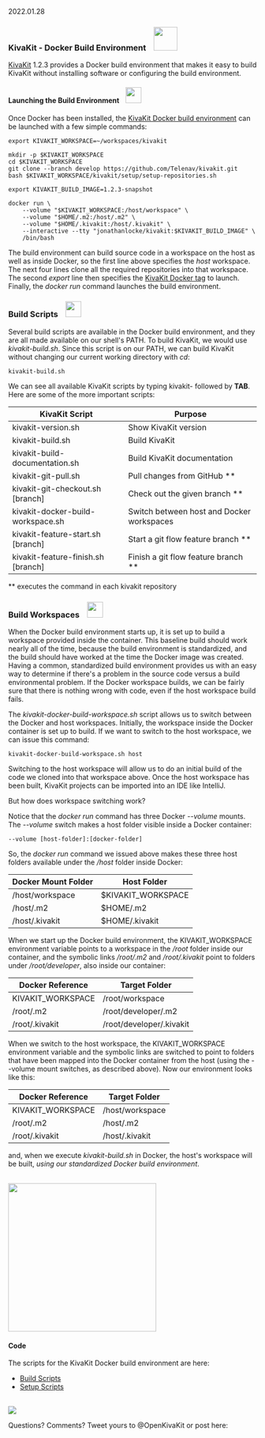 2022.01.28

### KivaKit - Docker Build Environment &nbsp;&nbsp; <img src="https://www.state-of-the-art.org/graphics/gears/gears.svg" width="48"/>

[KivaKit](https://www.kivakit.org) 1.2.3 provides a Docker build environment that makes it easy to build KivaKit without 
installing software or configuring the build environment.

#### Launching the Build Environment  &nbsp;&nbsp; <img src="https://www.state-of-the-art.org/graphics/rocket/rocket.svg" width="32"/>


Once Docker has been installed, the [KivaKit Docker build environment](https://github.com/Telenav/kivakit/blob/develop/documentation/building/docker-build-environment.md) can be launched with a few simple commands:

    export KIVAKIT_WORKSPACE=~/workspaces/kivakit
    
    mkdir -p $KIVAKIT_WORKSPACE 
    cd $KIVAKIT_WORKSPACE
    git clone --branch develop https://github.com/Telenav/kivakit.git
    bash $KIVAKIT_WORKSPACE/kivakit/setup/setup-repositories.sh
    
    export KIVAKIT_BUILD_IMAGE=1.2.3-snapshot

    docker run \
        --volume "$KIVAKIT_WORKSPACE:/host/workspace" \
        --volume "$HOME/.m2:/host/.m2" \
        --volume "$HOME/.kivakit:/host/.kivakit" \
        --interactive --tty "jonathanlocke/kivakit:$KIVAKIT_BUILD_IMAGE" \
        /bin/bash

The build environment can build source code in a workspace on the host as well as 
inside Docker, so the first line above specifies the *host* workspace. The next four lines clone 
all the required repositories into that workspace. The second *export* line then specifies 
the [KivaKit Docker tag](https://hub.docker.com/repository/docker/jonathanlocke/kivakit) 
to launch. Finally, the *docker run* command launches the build environment.

### Build Scripts &nbsp;&nbsp; <img src="https://www.state-of-the-art.org/graphics/command-line/command-line.svg" width="32"/>

Several build scripts are available in the Docker build environment, and they are all 
made available on our shell's PATH. To build KivaKit, we would use *kivakit-build.sh*.
Since this script is on our PATH, we can build KivaKit without changing our current working
directory with *cd*:

    kivakit-build.sh

We can see all available KivaKit scripts by typing kivakit- followed by **TAB**. Here are some of the more important scripts:

| KivaKit Script                      | Purpose                                   | 
|-------------------------------------|-------------------------------------------|
| kivakit-version.sh                  | Show KivaKit version                      |
| kivakit-build.sh                    | Build KivaKit                             |
| kivakit-build-documentation.sh      | Build KivaKit documentation               |
| kivakit-git-pull.sh                 | Pull changes from GitHub **               |
| kivakit-git-checkout.sh \[branch]   | Check out the given branch **             |
| kivakit-docker-build-workspace.sh   | Switch between host and Docker workspaces |
| kivakit-feature-start.sh \[branch]  | Start a git flow feature branch **        |
| kivakit-feature-finish.sh \[branch] | Finish a git flow feature branch **       |

** executes the command in each kivakit repository

### Build Workspaces &nbsp;&nbsp; <img src="https://www.state-of-the-art.org/graphics/folder/folder.svg" width="32"/>

When the Docker build environment starts up, it is set up to build a workspace 
provided inside the container. This baseline build should work nearly all of the time, 
because the build environment is standardized, and the build should have worked at 
the time the Docker image was created. Having a common, standardized
build environment provides us with an easy way to determine if there's a problem 
in the source code versus a build environmental problem. If the Docker workspace builds,
we can be fairly sure that there is nothing wrong with code, even if the host 
workspace build fails.

The *kivakit-docker-build-workspace.sh* script allows us to switch between the 
Docker and host workspaces. Initially, the workspace inside the Docker container
is set up to build. If we want to switch to the host workspace, we can issue 
this command:


    kivakit-docker-build-workspace.sh host

Switching to the host workspace will allow us to do an initial build of the code we
cloned into that workspace above. Once the host workspace has been built, KivaKit projects 
can be imported into an IDE like IntelliJ.

But how does workspace switching work?

Notice that the *docker run* command has three Docker *--volume* mounts. 
The *--volume* switch makes a host folder visible inside a Docker container:

    --volume [host-folder]:[docker-folder]
    
So, the *docker run* command we issued above makes these three host folders 
available under the */host* folder inside Docker:

| Docker Mount Folder | Host Folder        |
|---------------------|--------------------|
| /host/workspace     | $KIVAKIT_WORKSPACE |
| /host/.m2           | $HOME/.m2          |
| /host/.kivakit      | $HOME/.kivakit     |

When we start up the Docker build environment, the KIVAKIT_WORKSPACE 
environment variable points to a workspace in the */root* folder inside 
our container, and the symbolic links */root/.m2* and */root/.kivakit* 
point to folders under */root/developer*, also inside our container:

| Docker Reference  | Target Folder            |
|-------------------|--------------------------|
| KIVAKIT_WORKSPACE | /root/workspace          |
| /root/.m2         | /root/developer/.m2      |
| /root/.kivakit    | /root/developer/.kivakit |

When we switch to the host workspace, the KIVAKIT_WORKSPACE environment 
variable and the symbolic links are switched to point to folders that 
have been mapped into the Docker container from the host (using the 
--volume mount switches, as described above). Now our environment
looks like this:

| Docker Reference  | Target Folder   |
|-------------------|-----------------|
| KIVAKIT_WORKSPACE | /host/workspace |
| /root/.m2         | /host/.m2       |
| /root/.kivakit    | /host/.kivakit  |

and, when we execute *kivakit-build.sh* in Docker, the host's workspace
will be built, *using our standardized Docker build environment*.

<br/>

<img src="https://www.state-of-the-art.org/graphics/line/line.svg" width="300"/>

#### Code

The scripts for the KivaKit Docker build environment are here: 

* [Build Scripts](https://github.com/Telenav/kivakit/tree/develop/tools/building)  
* [Setup Scripts](https://github.com/Telenav/kivakit/tree/develop/setup)

<br/>
<img src="https://www.kivakit.org/images/horizontal-line-512.png" srcset="https://www.kivakit.org/images/horizontal-line-512-2x.png 2x" />

Questions? Comments? Tweet yours to @OpenKivaKit or post here:

<script
  async
  src="https://utteranc.es/client.js"
  repo="jonathanlocke/jonathanlocke.github.io"
  issue-term="build-environment"
  theme="github-dark"
  crossorigin="anonymous"
></script>
